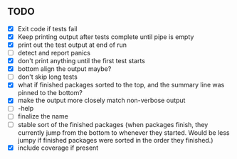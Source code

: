 ## TODO

- [x] Exit code if tests fail
- [x] Keep printing output after tests complete until pipe is empty
- [x] print out the test output at end of run
- [ ] detect and report panics
- [x] don't print anything until the first test starts
- [x] bottom align the output maybe?
- [ ] don't skip long tests
- [x] what if finished packages sorted to the top, and the summary line was pinned to the bottom?
- [x] make the output more closely match non-verbose output
- [ ] -help
- [ ] finalize the name
- [ ] stable sort of the finished packages (when packages finish, they currently jump from the bottom to whenever they started.  Would be less jumpy if finished packages were sorted in the order they finished.)
- [x] include coverage if present